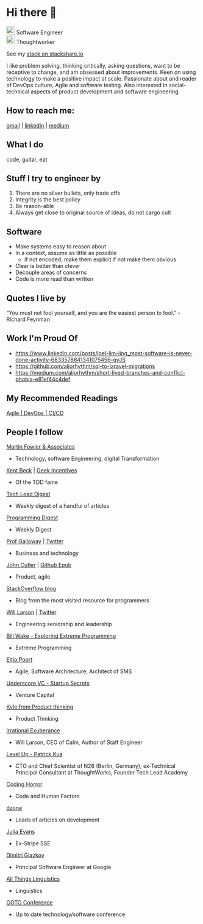 # Hi there 👋

<img src="https://cdn2.iconfinder.com/data/icons/font-awesome/1792/code-512.png" width="22" height="22"> Software Engineer  
<img src="https://user-images.githubusercontent.com/1833207/148339536-f668dbe3-229c-42b2-9ceb-2e02d67b2aa3.png" width="22" height="22">  Thoughtworker   

See my [stack on stackshare.io](https://stackshare.io/aljorhythm)

I like problem solving, thinking critically, asking questions, want to be receptive to change, and am obsessed about improvements. Keen on using technology to make a positive impact at scale. Passionate about and reader of DevOps culture, Agile and software testing. Also interested in social-technical aspects of product development and software engineering.

## How to reach me:

<a href='mailto:103879u@gmail.com'>gmail</a> | <a href='https://www.linkedin.com/in/joel-lim-jing/'>linkedin</a> | <a href='https://medium.com/aljorhythm'>medium</a>

## What I do

code, guitar, eat

## Stuff I try to engineer by

1. There are no silver bullets, only trade offs
2. Integrity is the best policy
3. Be reason-able
4. Always get close to original source of ideas, do not cargo cult

## Software

- Make systems easy to reason about
- In a context, assume as little as possible
  - if not encoded, make them explicit if not make them obvious
- Clear is better than clever
- Decouple areas of concerns
- Code is more read than written

## Quotes I live by

“You must not fool yourself, and you are the easiest person to fool.”  - Richard Feynman

## Work I'm Proud Of

- https://www.linkedin.com/posts/joel-lim-jing_most-software-is-never-done-activity-6833578841341075456-qyJS
- https://github.com/aljorhythm/sql-to-laravel-migrations
- https://medium.com/aljorhythm/short-lived-branches-and-conflict-phobia-e81ef44c4def

## My Recommended Readings

[Agile | DevOps | CI/CD](gists/agile.md)

## People I follow

[Martin Fowler & Associates](https://martinfowler.com/)
- Technology, software Engineering, digital Transformation

[Kent Beck](https://en.wikipedia.org/wiki/Kent_Beck) | [Geek Incentives](https://geekincentives.substack.com/)
- Of the TDD fame

[Tech Lead Digest](techleaddigest.net)
- Weekly digest of a handful of articles

[Programming Digest](https://programmingdigest.net/)
- Weekly Digest

[Prof Galloway](https://www.profgalloway.com/) | [Twitter](https://twitter.com/profgalloway)
- Business and technology

[John Cutler](https://cutlefish.substack.com) | [Github Epub](https://johnpcutler.github.io/tbm2020/)
- Product, agile

[StackOverflow blog](https://stackoverflow.blog/)
- Blog from the most visited resource for programmers

[Will Larson](https://lethain.com) | [Twitter](https://twitter.com/lethain)
- Engineering seniorship and leadership

[Bill Wake - Exploring Extreme Programming](https://xp123.com)
- Extreme Programming

[Eltjo Poort](https://eltjopoort.nl/posts/feed/)
- Agile, Software Architecture, Architect of SMS

[Underscore VC - Startup Secrets](https://underscore.vc/startupsecrets/)
- Venture Capital

[Kyle from Product thinking](https://www.productthinking.cc/)
- Product Thinking

[Irrational Exuberance](https://lethain.com/about/)
- Will Larson, CEO of Calm, Author of Staff Engineer

[Level Up - Patrick Kua](https://levelup.patkua.com/)
- CTO and Chief Scientist of N26 (Berlin, Germany), ex-Technical Principal Consultant at ThoughtWorks, Founder Tech Lead Academy

[Coding Horror](https://blog.codinghorror.com/)
- Code and Human Factors

[dzone](https://www.mailing.dzone.com/view.html?x=a62e&m=hej&mc=b&s=bSZF&u=f&z=ofWBm1T&pt=view)
- Loads of articles on development

[Julia Evans](https://jvns.ca/blog/good-questions/)
- Ex-Stripe SSE

[Dimitri Glazkov](https://glazkov.com/)
- Principal Software Engineer at Google

[All Things Linguistics](https://allthingslinguistic.com)
- Linguistics

[GOTO Conference](https://www.youtube.com/c/GotoConferences/videos)
- Up to date technology/software conference
